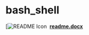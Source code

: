 # bash_shell

[![README Icon]([👩🏻‍💻](https://external-content.duckduckgo.com/iu/?u=https%3A%2F%2Fstatic-00.iconduck.com%2Fassets.00%2Fwoman-technologist-light-skin-tone-emoji-1014x1024-ish4v8jv.png&f=1&nofb=1&ipt=9fef6bec3ecaeb1b829a44be04adadfc72504a84c65cc96115eb3fa3096c3be4))
&nbsp;[**readme.docx**](https://docs.google.com/document/d/14NZEwlAU6br7HMvICwp-ibPbARchyXkpaaT8ZHDrqUU/)

